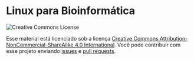 # Linux para Bioinformática

<img src="https://licensebuttons.net/l/by-nc-sa/3.0/88x31.png" alt="Creative Commons License">

Esse material está licenciado sob a licença [Creative Commons Attribution-NonCommercial-ShareAlike 4.0 International](https://creativecommons.org/licenses/by-nc-sa/4.0/). Você pode contribuir com esse projeto enviando [issues](https://github.com/Welliton309/linuxbioinf/issues/new) e [pull requests](https://github.com/Welliton309/linuxbioinf/pull/new/master).
